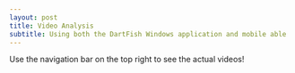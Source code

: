 ```yaml
---
layout: post
title: Video Analysis
subtitle: Using both the DartFish Windows application and mobile able
---
```


Use the navigation bar on the top right to see the actual videos!
